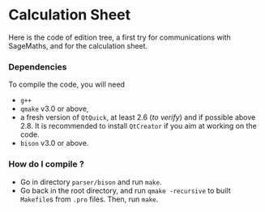 # Calculation Sheet

  Here is the code of edition tree, a first try for communications with SageMaths,
and for the calculation sheet.

### Dependencies

  To compile the code, you will need

* `g++` 
* `qmake` v3.0 or above,
* a fresh version of `QtQuick`, 
at least 2.6 (*to verify*) and if possible above 2.8. It is recommended
to install `QtCreator` if you aim at working on the code.
* `bison` v3.0 or above.

### How do I compile ?

* Go in directory `parser/bison` and run `make`.
* Go back in the root directory, and run `qmake -recursive` to built `Makefile`s
from `.pro` files. Then, run `make`.

